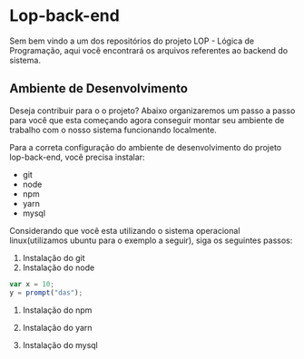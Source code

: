 # Lop-back-end

Sem bem vindo a um dos repositórios do projeto LOP - Lógica de Programação, aqui você encontrará os arquivos referentes ao backend do sistema.

## Ambiente de Desenvolvimento

Deseja contribuir para o o projeto? Abaixo organizaremos um passo a passo para você que esta começando agora conseguir montar seu ambiente de trabalho com o nosso sistema funcionando localmente.

Para a correta configuração do ambiente de desenvolvimento do projeto lop-back-end, você precisa instalar:

* git
* node
* npm
* yarn
* mysql 


Considerando que você esta utilizando o sistema operacional linux(utilizamos ubuntu para o exemplo a seguir), siga os seguintes passos:

1. Instalação do git
1. Instalação do node

``` javascript
var x = 10;
y = prompt("das");

``` 
1. Instalação do npm


1. Instalação do yarn

1. Instalação do mysql


